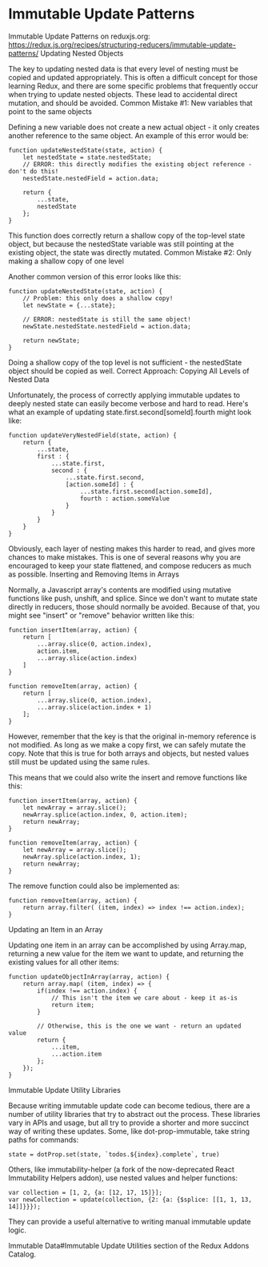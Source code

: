 # Immutable Update Patterns
Immutable Update Patterns on reduxjs.org: https://redux.js.org/recipes/structuring-reducers/immutable-update-patterns/
Updating Nested Objects

The key to updating nested data is that every level of nesting must be copied and updated appropriately. This is often a difficult concept for those learning Redux, and there are some specific problems that frequently occur when trying to update nested objects. These lead to accidental direct mutation, and should be avoided.
Common Mistake #1: New variables that point to the same objects

Defining a new variable does not create a new actual object - it only creates another reference to the same object. An example of this error would be:

    function updateNestedState(state, action) {
        let nestedState = state.nestedState;
        // ERROR: this directly modifies the existing object reference - don't do this!
        nestedState.nestedField = action.data;
     
        return {
            ...state,
            nestedState
        };
    }

This function does correctly return a shallow copy of the top-level state object, but because the nestedState variable was still pointing at the existing object, the state was directly mutated.
Common Mistake #2: Only making a shallow copy of one level

Another common version of this error looks like this:

    function updateNestedState(state, action) {
        // Problem: this only does a shallow copy!
        let newState = {...state};
     
        // ERROR: nestedState is still the same object!
        newState.nestedState.nestedField = action.data;
     
        return newState;
    }

Doing a shallow copy of the top level is not sufficient - the nestedState object should be copied as well.
Correct Approach: Copying All Levels of Nested Data

Unfortunately, the process of correctly applying immutable updates to deeply nested state can easily become verbose and hard to read. Here's what an example of updating state.first.second[someId].fourth might look like:

    function updateVeryNestedField(state, action) {
        return {
            ...state,
            first : {
                ...state.first,
                second : {
                    ...state.first.second,
                    [action.someId] : {
                        ...state.first.second[action.someId],
                        fourth : action.someValue
                    }
                }
            }
        }
    }

Obviously, each layer of nesting makes this harder to read, and gives more chances to make mistakes. This is one of several reasons why you are encouraged to keep your state flattened, and compose reducers as much as possible.
Inserting and Removing Items in Arrays

Normally, a Javascript array's contents are modified using mutative functions like push, unshift, and splice. Since we don't want to mutate state directly in reducers, those should normally be avoided. Because of that, you might see "insert" or "remove" behavior written like this:

    function insertItem(array, action) {
        return [
            ...array.slice(0, action.index),
            action.item,
            ...array.slice(action.index)
        ]
    }
     
    function removeItem(array, action) {
        return [
            ...array.slice(0, action.index),
            ...array.slice(action.index + 1)
        ];
    }

However, remember that the key is that the original in-memory reference is not modified. As long as we make a copy first, we can safely mutate the copy. Note that this is true for both arrays and objects, but nested values still must be updated using the same rules.

This means that we could also write the insert and remove functions like this:

    function insertItem(array, action) {
        let newArray = array.slice();
        newArray.splice(action.index, 0, action.item);
        return newArray;
    }
     
    function removeItem(array, action) {
        let newArray = array.slice();
        newArray.splice(action.index, 1);
        return newArray;
    }

The remove function could also be implemented as:

    function removeItem(array, action) {
        return array.filter( (item, index) => index !== action.index);
    }

Updating an Item in an Array

Updating one item in an array can be accomplished by using Array.map, returning a new value for the item we want to update, and returning the existing values for all other items:

    function updateObjectInArray(array, action) {
        return array.map( (item, index) => {
            if(index !== action.index) {
                // This isn't the item we care about - keep it as-is
                return item;
            }
     
            // Otherwise, this is the one we want - return an updated value
            return {
                ...item,
                ...action.item
            };    
        });
    }

Immutable Update Utility Libraries

Because writing immutable update code can become tedious, there are a number of utility libraries that try to abstract out the process. These libraries vary in APIs and usage, but all try to provide a shorter and more succinct way of writing these updates. Some, like dot-prop-immutable, take string paths for commands:

    state = dotProp.set(state, `todos.${index}.complete`, true)

Others, like immutability-helper (a fork of the now-deprecated React Immutability Helpers addon), use nested values and helper functions:

    var collection = [1, 2, {a: [12, 17, 15]}];
    var newCollection = update(collection, {2: {a: {$splice: [[1, 1, 13, 14]]}}});

They can provide a useful alternative to writing manual immutable update logic.

Immutable Data#Immutable Update Utilities section of the Redux Addons Catalog.